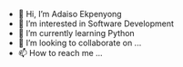 - 👋 Hi, I’m Adaiso Ekpenyong
- 👀 I’m interested in Software Development
- 🌱 I’m currently learning Python
- 💞️ I’m looking to collaborate on ...
- 📫 How to reach me ...

<!---
Adaisoe/Adaisoe is a ✨ special ✨ repository because its `README.md` (this file) appears on your GitHub profile.
You can click the Preview link to take a look at your changes.
--->

